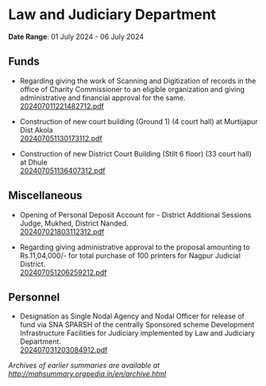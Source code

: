 # Law and Judiciary Department

**Date Range**: 01 July 2024 - 06 July 2024


## Funds
- Regarding giving the work of Scanning and Digitization of records in the office of Charity Commissioner to an eligible organization and giving administrative and financial approval for the same.\
  [202407011221482712.pdf](https://gr.maharashtra.gov.in/Site/Upload/Government%20Resolutions/English/202407011221482712.pdf)

- Construction of new court building (Ground  1) (4 court hall) at Murtijapur Dist Akola\
  [202407051130173112.pdf](https://gr.maharashtra.gov.in/Site/Upload/Government%20Resolutions/English/202407051130173112.pdf)

- Construction of new District Court Building (Stilt  6 floor) (33 court hall) at Dhule\
  [202407051136407312.pdf](https://gr.maharashtra.gov.in/Site/Upload/Government%20Resolutions/English/202407051136407312.pdf)

## Miscellaneous
- Opening of Personal Deposit Account  for -  District  Additional Sessions Judge, Mukhed,  District Nanded.\
  [202407021803112312.pdf](https://gr.maharashtra.gov.in/Site/Upload/Government%20Resolutions/English/202407021803112312.pdf)

- Regarding giving administrative approval to the proposal amounting to Rs.11,04,000/- for total purchase of 100 printers for Nagpur Judicial District.\
  [202407051206259212.pdf](https://gr.maharashtra.gov.in/Site/Upload/Government%20Resolutions/English/202407051206259212.pdf)

## Personnel
- Designation as Single Nodal Agency and Nodal Officer for release of fund via SNA SPARSH  of the centrally Sponsored scheme Development Infrastructure Facilities for Judiciary implemented by Law and Judiciary Department.\
  [202407031203084912.pdf](https://gr.maharashtra.gov.in/Site/Upload/Government%20Resolutions/English/202407031203084912.pdf)


*Archives of earlier summaries are available at http://mahsummary.orgpedia.in/en/archive.html*
